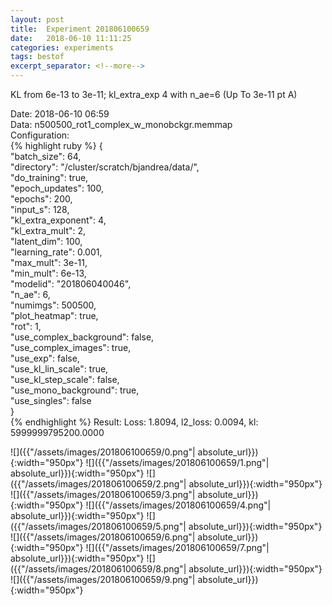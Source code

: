 ```yaml
---
layout: post
title:  Experiment 201806100659
date:   2018-06-10 11:11:25
categories: experiments
tags: bestof
excerpt_separator: <!--more-->
---
```

KL from 6e-13 to 3e-11; kl_extra_exp 4 with n_ae=6 (Up To 3e-11 pt A)  

 <!--more-->
Date: 2018-06-10 06:59  
Data: n500500_rot1_complex_w_monobckgr.memmap  
Configuration:   
{% highlight ruby %}
{  
    "batch_size": 64,   
    "directory": "/cluster/scratch/bjandrea/data/",   
    "do_training": true,   
    "epoch_updates": 100,   
    "epochs": 200,   
    "input_s": 128,   
    "kl_extra_exponent": 4,   
    "kl_extra_mult": 2,   
    "latent_dim": 100,   
    "learning_rate": 0.001,   
    "max_mult": 3e-11,   
    "min_mult": 6e-13,   
    "modelid": "201806040046",   
    "n_ae": 6,   
    "numimgs": 500500,   
    "plot_heatmap": true,   
    "rot": 1,   
    "use_complex_background": false,   
    "use_complex_images": true,   
    "use_exp": false,   
    "use_kl_lin_scale": true,   
    "use_kl_step_scale": false,   
    "use_mono_background": true,   
    "use_singles": false  
}  
{% endhighlight %}
Result: Loss: 1.8094, l2_loss: 0.0094, kl: 5999999795200.0000  

![]({{"/assets/images/201806100659/0.png"| absolute_url}}){:width="950px"}
![]({{"/assets/images/201806100659/1.png"| absolute_url}}){:width="950px"}
![]({{"/assets/images/201806100659/2.png"| absolute_url}}){:width="950px"}
![]({{"/assets/images/201806100659/3.png"| absolute_url}}){:width="950px"}
![]({{"/assets/images/201806100659/4.png"| absolute_url}}){:width="950px"}
![]({{"/assets/images/201806100659/5.png"| absolute_url}}){:width="950px"}
![]({{"/assets/images/201806100659/6.png"| absolute_url}}){:width="950px"}
![]({{"/assets/images/201806100659/7.png"| absolute_url}}){:width="950px"}
![]({{"/assets/images/201806100659/8.png"| absolute_url}}){:width="950px"}
![]({{"/assets/images/201806100659/9.png"| absolute_url}}){:width="950px"}
